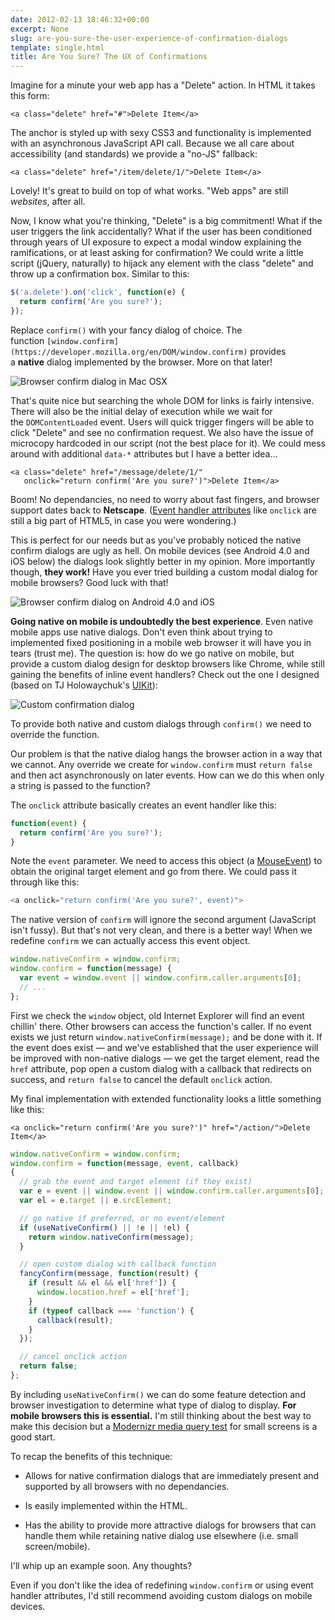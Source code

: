 ```yaml
---
date: 2012-02-13 18:46:32+00:00
excerpt: None
slug: are-you-sure-the-user-experience-of-confirmation-dialogs
template: single.html
title: Are You Sure? The UX of Confirmations
---
```


Imagine for a minute your web app has a "Delete" action. In HTML it takes this form:

````markup
<a class="delete" href="#">Delete Item</a>
````

The anchor is styled up with sexy CSS3 and functionality is implemented with an asynchronous JavaScript API call. Because we all care about accessibility (and standards) we provide a "no-JS" fallback:

````markup
<a class="delete" href="/item/delete/1/">Delete Item</a>
````

Lovely! It's great to build on top of what works. "Web apps" are still _websites_, after all.

Now, I know what you're thinking, "Delete" is a big commitment! What if the user triggers the link accidentally? What if the user has been conditioned through years of UI exposure to expect a modal window explaining the ramifications, or at least asking for confirmation? We could write a little script (jQuery, naturally) to hijack any element with the class "delete" and throw up a confirmation box. Similar to this:

````javascript
$('a.delete').on('click', function(e) {
  return confirm('Are you sure?');
});
````

Replace `confirm()` with your fancy dialog of choice. The function `[window.confirm](https://developer.mozilla.org/en/DOM/window.confirm)` provides a **native** dialog implemented by the browser. More on that later!

![Browser confirm dialog in Mac OSX](/images/2012/02/macosx-confirm1.png)

That's quite nice but searching the whole DOM for links is fairly intensive. There will also be the initial delay of execution while we wait for the `DOMContentLoaded` event. Users will quick trigger fingers will be able to click "Delete" and see no confirmation request. We also have the issue of microcopy hardcoded in our script (not the best place for it). We could mess around with additional `data-*` attributes but I have a better idea...

````markup
<a class="delete" href="/message/delete/1/"
   onclick="return confirm('Are you sure?')">Delete Item</a>
````

Boom! No dependancies, no need to worry about fast fingers, and browser support dates back to **Netscape**. ([Event handler attributes](http://www.w3.org/TR/html5/webappapis.html#event-handler-attributes) like `onclick` are still a big part of HTML5, in case you were wondering.)

This is perfect for our needs but as you've probably noticed the native confirm dialogs are ugly as hell. On mobile devices (see Android 4.0 and iOS below) the dialogs look slightly better in my opinion. More importantly though, **they work!** Have you ever tried building a custom modal dialog for mobile browsers? Good luck with that!

![Browser confirm dialog on Android 4.0 and iOS](/images/2012/02/mobile-confirm.png)

**Going native on mobile is undoubtedly the best experience**. Even native mobile apps use native dialogs. Don't even think about trying to implemented fixed positioning in a mobile web browser it will have you in tears (trust me). The question is: how do we go native on mobile, but provide a custom dialog design for desktop browsers like Chrome, while still gaining the benefits of inline event handlers? Check out the one I designed (based on TJ Holowaychuk's [UIKit](http://visionmedia.github.com/uikit/)):

![Custom confirmation dialog](/images/2012/02/custom-confirm.png)

To provide both native and custom dialogs through `confirm()` we need to override the function.

Our problem is that the native dialog hangs the browser action in a way that we cannot. Any override we create for `window.confirm` must `return false` and then act asynchronously on later events. How can we do this when only a string is passed to the function?

The `onclick` attribute basically creates an event handler like this:

````javascript
function(event) {
  return confirm('Are you sure?');
}
````

Note the `event` parameter. We need to access this object (a [MouseEvent](https://developer.mozilla.org/en/DOM/MouseEvent)) to obtain the original target element and go from there. We could pass it through like this:

````javascript
<a onclick="return confirm('Are you sure?', event)">
````

The native version of `confirm` will ignore the second argument (JavaScript isn't fussy). But that's not very clean, and there is a better way! When we redefine `confirm` we can actually access this event object.

````javascript
window.nativeConfirm = window.confirm;
window.confirm = function(message) {
  var event = window.event || window.confirm.caller.arguments[0];
  // ...
};
````

First we check the `window` object, old Internet Explorer will find an event chillin' there. Other browsers can access the function's caller. If no event exists we just return `window.nativeConfirm(message);` and be done with it. If the event does exist — and we've established that the user experience will be improved with non-native dialogs — we get the target element, read the `href` attribute, pop open a custom dialog with a callback that redirects on success, and `return false` to cancel the default `onclick` action.

My final implementation with extended functionality looks a little something like this:

````markup
<a onclick="return confirm('Are you sure?')" href="/action/">Delete Item</a>
````


````javascript
window.nativeConfirm = window.confirm;
window.confirm = function(message, event, callback)
{
  // grab the event and target element (if they exist)
  var e = event || window.event || window.confirm.caller.arguments[0];
  var el = e.target || e.srcElement;

  // go native if preferred, or no event/element
  if (useNativeConfirm() || !e || !el) {
    return window.nativeConfirm(message);
  }

  // open custom dialog with callback function
  fancyConfirm(message, function(result) {
    if (result && el && el['href']) {
      window.location.href = el['href'];
    }
    if (typeof callback === 'function') {
      callback(result);
    }
  });

  // cancel onclick action
  return false;
};
````

By including `useNativeConfirm()` we can do some feature detection and browser investigation to determine what type of dialog to display. **For mobile browsers this is essential.** I'm still thinking about the best way to make this decision but a [Modernizr media query test](http://www.modernizr.com/docs/#mq) for small screens is a good start.

To recap the benefits of this technique:




  * Allows for native confirmation dialogs that are immediately present and supported by all browsers with no dependancies.


  * Is easily implemented within the HTML.


  * Has the ability to provide more attractive dialogs for browsers that can handle them while retaining native dialog use elsewhere (i.e. small screen/mobile).


I'll whip up an example soon. Any thoughts?

Even if you don't like the idea of redefining `window.confirm` or using event handler attributes, I'd still recommend avoiding custom dialogs on mobile devices.
